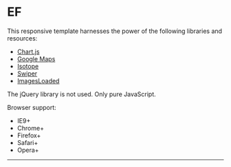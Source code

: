 # EF

This responsive template harnesses the power of the following libraries and resources:

* [Chart.js][1]
* [Google Maps][2]
* [Isotope][3]
* [Swiper][4]
* [ImagesLoaded][5]

The jQuery library is not used. Only pure JavaScript.

Browser support:

* IE9+
* Chrome+
* Firefox+
* Safari+
* Opera+

***
[1]: https://www.npmjs.com/package/chart.js
[2]: https://www.npmjs.com/package/google-maps
[3]: https://www.npmjs.com/package/isotope-layout
[4]: https://www.npmjs.com/package/swiper
[5]: https://www.npmjs.com/package/imagesloaded
